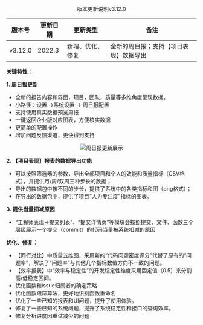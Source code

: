<center>版本更新说明v3.12.0</center>

<center>

|版本号|更新日期|更新类型|备注|
|------|---|---|------|
|v3.12.0|2022.3|新增、优化、修复|全新的周日报；支持【项目表现】数据导出|
</center>

**关键特性：**

**1. 周日报更新**

- 全新的报告内容和界面，项目，团队，质量等多维角度呈现数据。
- 小路径：设置 ->系统设置 -> 周日报配置
- 支持使用真实数据预览周报
- 一键返回企业版对应图表，方便核实数据
- 更简单的配置操作
- 增加问题反馈渠道，更快得到支持

<center>

![周日报更新展示](https://release-note.oss-cn-hongkong.aliyuncs.com/release-note/zhouribao.png)
</center>

**2. 【项目表现】报表的数据导出功能**

- 可以按照筛选器的参数，导出全部项目和个人的效能和质量指标（CSV格式），并提供月/周/双周三种步长的数据；
- 导出的数据包中按不同的步长，提供了系统中的各类指标和图（png格式）；
- 在导出的数据包中，提供了项目“人力专注度”指标的图表。

**3. 提供当量扣减原因**

- “工程师表现->提交列表”、“提交详情页”等模块会按照提交、文件、函数三个层级展示一个提交（commit）的代码当量被系统扣减的原因

**优化、修复：**

- 【同行对比】中质量五维图，采用新的“代码问题密度评分”代替了原有的“问题率”，解决了“问题率”与其他几个指标数值方向不一致的问题。
- 【效率报表】中“效率与稳定性”的开发稳定性维度采用固定值（0.5）来分割高/低稳定区间。
- 优化函数和issue归属者的确定策略
- 优化函数跟踪算法，更好地识别函数重命名
- 优化了一些已知的报表和UI问题，提升了使用体验。
- 修复了一些已知的系统问题，提升了系统稳定性和接口的查询效率。
- 修复分析进度因重试减少的问题
